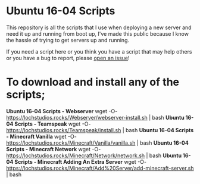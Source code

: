 # Ubuntu 16-04 Scripts

This repository is all the scripts that I use when deploying a new server and need it up and running from boot up, I've made this public because I know the hassle of trying to get servers up and running.

If you need a script here or you think you have a script that may help others or you have a bug to report, please [open an issue](https://github.com/LochStudios/Ubuntu-16-04-Scripts/issues)!

# To download and install any of the scripts;
**Ubuntu 16-04 Scripts - Webserver**
wget -O- https://lochstudios.rocks/Webserver/webserver-install.sh | bash
**Ubuntu 16-04 Scripts - Teamspeak**
wget -O- https://lochstudios.rocks/Teamspeak/install.sh | bash
**Ubuntu 16-04 Scripts - Minecraft Vanilla**
wget -O- https://lochstudios.rocks/Minecraft/Vanilla/vanilla.sh | bash
**Ubuntu 16-04 Scripts - Minecraft Network**
wget -O- https://lochstudios.rocks/Minecraft/Network/network.sh | bash
**Ubuntu 16-04 Scripts - Minecraft Adding An Extra Server**
wget -O- https://lochstudios.rocks/Minecraft/Add%20Server/add-minecraft-server.sh | bash
